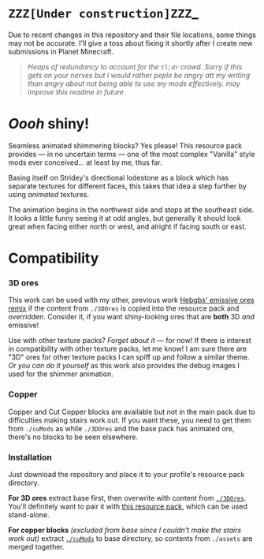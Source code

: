 # `ZZZ[Under construction]ZZZ`_
Due to recent changes in this repository and their file locations, some things may not be accurate. I'll give a toss about fixing it shortly after I create new submissions in Planet Minecraft.

> _Heaps of redundancy to account for the `tl;dr` crowd. Sorry if this gets on your nerves but I would rather peple be angry att my writing than angry about not being able to use my mods effectively. may improve this readme in future._

# _Oooh_ shiny!
Seamless animated shimmering blocks? Yes please! This resource pack provides — in no uncertain terms — one of the most complex "Vanilla" style mods ever conceived… at least by me, thus far.

Basing itself on Stridey's directional lodestone as a block which has separate textures for different faces, this takes that idea a step further by using _animated_ textures.

The animation begins in the northwest side and stops at the southeast side. It looks a little funny seeing it at odd angles, but generally it should look great when facing either north or west, and alright if facing south or east.

# Compatibility
### 3D ores
This work can be used with my other, previous work [Hebgbs' emissive ores remix](https://github.com/Hebgbs/minecraftMods/tree/master/3DemissiveOres+VTredOff) if the content from `./3DOres` is copied into the resource pack and overridden. Consider it, if you want shiny-looking ores that are **both** 3D _and_ emissive!

Use with other texture packs? _Forget about it_ — for now! If there is interest in compatibility with other texture packs, let me know! I am sure there are "3D" ores for other texture packs I can spiff up and follow a similar theme. _Or you can do it yourself_ as this work also provides the debug images I used for the shimmer animation.

### Copper
Copper and Cut Copper blocks are available but not in the main pack due to difficulties making stairs work out. If you want these, you need to get them from `./cuMods` as while `./3DOres` and the base pack has animated ore, there's no blocks to be seen elsewhere.

### Installation
Just download the repository and place it to your profile's resource pack directory.

**For 3D ores** extract base first, then overwrite with content from [`./3DOres`](https://github.com/Hebgbs/minecraftMods/tree/master/faux16%2032x%20%22Vanilla%22%20shiny%20minerals/3DOres). You'll definitely want to pair it with [this resource pack](https://github.com/Hebgbs/minecraftMods/tree/master/3DemissiveOres+VTredOff), which can be used stand-alone.

**For copper blocks** _(excluded from base since I couldn't make the stairs work out)_ extract [`./cuMods`](https://github.com/Hebgbs/minecraftMods/tree/master/faux16%2032x%20%22Vanilla%22%20shiny%20minerals/cuMods) to base directory, so contents from `./assets` are merged together.
